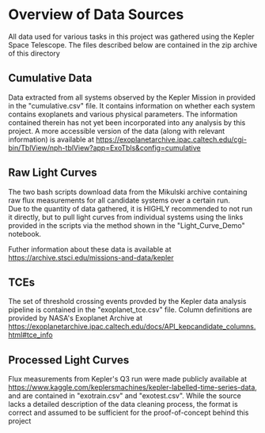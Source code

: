 # Overview of Data Sources

All data used for various tasks in this project was gathered using the Kepler Space Telescope. The files described below are contained in the zip archive of this directory

## Cumulative Data
Data extracted from all systems observed by the Kepler Mission in provided in the "cumulative.csv" file. It contains information on whether each system contains 
exoplanets and various physical parameters. The information contained therein has not yet been incorporated into any analysis by this project. A more accessible
version of the data (along with relevant information) is available at https://exoplanetarchive.ipac.caltech.edu/cgi-bin/TblView/nph-tblView?app=ExoTbls&config=cumulative


## Raw Light Curves
The two bash scripts download data from the Mikulski archive containing raw flux measurements for all candidate systems over a certain run.  
Due to the quantity of data gathered, it is HIGHLY recommended to not run it directly, but to pull light curves from individual systems using the
links provided in the scripts via the method shown in the "Light_Curve_Demo" notebook.

Futher information about these data is available at https://archive.stsci.edu/missions-and-data/kepler

## TCEs 
The set of threshold crossing events provded by the Kepler data analysis pipeline is contained in the "exoplanet_tce.csv" file. Column definitions
are provided by NASA's Exoplanet Archive at https://exoplanetarchive.ipac.caltech.edu/docs/API_kepcandidate_columns.html#tce_info

## Processed Light Curves
Flux measurements from Kepler's Q3 run were made publicly available at https://www.kaggle.com/keplersmachines/kepler-labelled-time-series-data, and 
are contained in "exotrain.csv" and "exotest.csv". While the source lacks a detailed description of the data cleaning process, the format is correct
and assumed to be sufficient for the proof-of-concept behind this project
